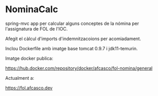 # NominaCalc

spring-mvc app per calcular alguns conceptes de la nómina per l'assignatura de FOL
de l'IOC.

Afegit el càlcul d'imports d'indemnitzacoions per acomiadament.

Inclou Dockerfile amb imatge base tomcat 0.9.7 i jdk11-temurin.

Imatge docker publica:

https://hub.docker.com/repository/docker/afcasco/fol-nomina/general

Actualment a: 

https://fol.afcasco.dev

